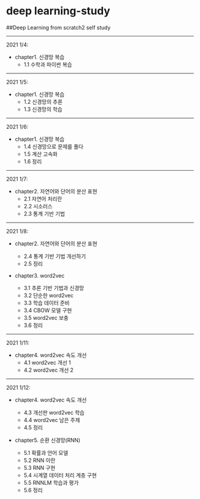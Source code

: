 # deep learning-study
##Deep Learning from scratch2 self study
***
2021 1/4:  
* chapter1. 신경망 복습  
  * 1.1 수학과 파이썬 복습
***
2021 1/5:  
* chapter1. 신경망 복습  
  * 1.2 신경망의 추론
  * 1.3 신경망의 학습
***
2021 1/6:
* chapter1. 신경망 복습  
  * 1.4 신경망으로 문제를 풀다
  * 1.5 계산 고속화
  * 1.6 정리  
  
***  
2021 1/7:  
* chapter2. 자연어와 단어의 분산 표현  
  * 2.1 자연어 처리란  
  * 2.2 시소러스  
  * 2.3 통계 기반 기법  
  
***
2021 1/8:  
* chapter2. 자연어와 단어의 분산 표현  
  * 2.4 통계 기반 기법 개선하기  
  * 2.5 정리  
  
* chapter3. word2vec  
  * 3.1 추론 기반 기법과 신경망  
  * 3.2 단순한 word2vec  
  * 3.3 학습 데이터 준비  
  * 3.4 CBOW 모델 구현  
  * 3.5 word2vec 보충  
  * 3.6 정리  
  

***
2021 1/11:  
* chapter4. word2vec 속도 개선  
  * 4.1 word2vec 개선 1
  * 4.2 word2vec 개선 2
  
***
2021 1/12:  
* chapter4. word2vec 속도 개선
  * 4.3 개선판 word2vec 학습  
  * 4.4 word2vec 남은 주제  
  * 4.5 정리  
  
* chapter5. 순환 신경망(RNN)  
  * 5.1 확률과 언어 모델
  * 5.2 RNN 이란
  * 5.3 RNN 구현
  * 5.4 시계열 데이터 처리 계층 구현
  * 5.5 RNNLM 학습과 평가
  * 5.6 정리